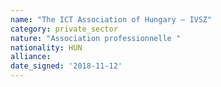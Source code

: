 ```yaml
---
name: "The ICT Association of Hungary – IVSZ"
category: private_sector
nature: "Association professionnelle "
nationality: HUN
alliance: 
date_signed: '2018-11-12'
---
```

    